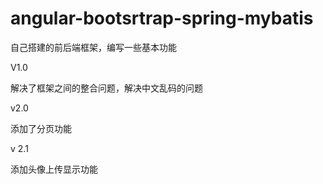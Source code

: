 # angular-bootsrtrap-spring-mybatis
自己搭建的前后端框架，编写一些基本功能


V1.0

解决了框架之间的整合问题，解决中文乱码的问题

v2.0

添加了分页功能

v 2.1

添加头像上传显示功能
